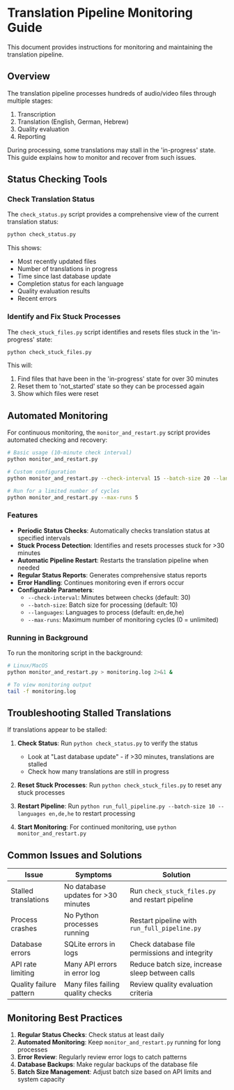 # Translation Pipeline Monitoring Guide

This document provides instructions for monitoring and maintaining the translation pipeline.

## Overview

The translation pipeline processes hundreds of audio/video files through multiple stages:
1. Transcription
2. Translation (English, German, Hebrew)
3. Quality evaluation
4. Reporting

During processing, some translations may stall in the 'in-progress' state. This guide explains how to monitor and recover from such issues.

## Status Checking Tools

### Check Translation Status

The `check_status.py` script provides a comprehensive view of the current translation status:

```bash
python check_status.py
```

This shows:
- Most recently updated files
- Number of translations in progress
- Time since last database update
- Completion status for each language
- Quality evaluation results
- Recent errors

### Identify and Fix Stuck Processes

The `check_stuck_files.py` script identifies and resets files stuck in the 'in-progress' state:

```bash
python check_stuck_files.py
```

This will:
1. Find files that have been in the 'in-progress' state for over 30 minutes
2. Reset them to 'not_started' state so they can be processed again
3. Show which files were reset

## Automated Monitoring

For continuous monitoring, the `monitor_and_restart.py` script provides automated checking and recovery:

```bash
# Basic usage (10-minute check interval)
python monitor_and_restart.py

# Custom configuration
python monitor_and_restart.py --check-interval 15 --batch-size 20 --languages en,de,he

# Run for a limited number of cycles
python monitor_and_restart.py --max-runs 5
```

### Features

- **Periodic Status Checks**: Automatically checks translation status at specified intervals
- **Stuck Process Detection**: Identifies and resets processes stuck for >30 minutes
- **Automatic Pipeline Restart**: Restarts the translation pipeline when needed
- **Regular Status Reports**: Generates comprehensive status reports
- **Error Handling**: Continues monitoring even if errors occur
- **Configurable Parameters**:
  - `--check-interval`: Minutes between checks (default: 30)
  - `--batch-size`: Batch size for processing (default: 10)
  - `--languages`: Languages to process (default: en,de,he)
  - `--max-runs`: Maximum number of monitoring cycles (0 = unlimited)

### Running in Background

To run the monitoring script in the background:

```bash
# Linux/MacOS
python monitor_and_restart.py > monitoring.log 2>&1 &

# To view monitoring output
tail -f monitoring.log
```

## Troubleshooting Stalled Translations

If translations appear to be stalled:

1. **Check Status**: Run `python check_status.py` to verify the status
   - Look at "Last database update" - if >30 minutes, translations are stalled
   - Check how many translations are still in progress

2. **Reset Stuck Processes**: Run `python check_stuck_files.py` to reset any stuck processes

3. **Restart Pipeline**: Run `python run_full_pipeline.py --batch-size 10 --languages en,de,he` to restart processing

4. **Start Monitoring**: For continued monitoring, use `python monitor_and_restart.py`

## Common Issues and Solutions

| Issue | Symptoms | Solution |
|-------|----------|----------|
| Stalled translations | No database updates for >30 minutes | Run `check_stuck_files.py` and restart pipeline |
| Process crashes | No Python processes running | Restart pipeline with `run_full_pipeline.py` |
| Database errors | SQLite errors in logs | Check database file permissions and integrity |
| API rate limiting | Many API errors in error log | Reduce batch size, increase sleep between calls |
| Quality failure pattern | Many files failing quality checks | Review quality evaluation criteria |

## Monitoring Best Practices

1. **Regular Status Checks**: Check status at least daily
2. **Automated Monitoring**: Keep `monitor_and_restart.py` running for long processes
3. **Error Review**: Regularly review error logs to catch patterns
4. **Database Backups**: Make regular backups of the database file
5. **Batch Size Management**: Adjust batch size based on API limits and system capacity